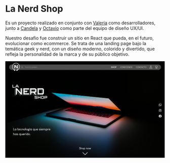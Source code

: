 # La Nerd Shop

Es un proyecto realizado en conjunto con [Valeria](https://www.linkedin.com/in/valeria-paulina-lustres) como desarrolladores, junto a [Candela](https://www.linkedin.com/in/candela-senecky) y [Octavio](https://www.linkedin.com/in/octavio-zecchin) como parte del equipo de diseño UX/UI.

Nuestro desafio fue construir un sitio en React que pueda, en el futuro, evolucionar como ecommerce. Se trata de una landing page bajo la temática geek y nerd, con un diseño moderno, colorido y divertido, que refleja la personalidad de la marca y de su público objetivo.

![Imagen de la home del sitio web finalizado](/public/proyect-finished.jpg)
